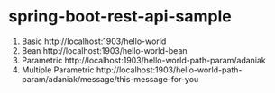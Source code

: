 # spring-boot-rest-api-sample

1. Basic
   http://localhost:1903/hello-world
2. Bean
   http://localhost:1903/hello-world-bean
3. Parametric
   http://localhost:1903/hello-world-path-param/adaniak
4. Multiple Parametric
   http://localhost:1903/hello-world-path-param/adaniak/message/this-message-for-you